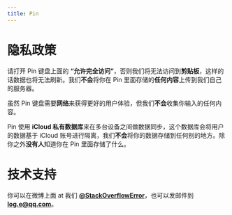 ```yaml
---
title: Pin
---
```


# 隐私政策
请打开 Pin 键盘上面的 **“允许完全访问”**，否则我们将无法访问到**剪贴板**，这样的话数据也将无法刷新。我们**不会**将你在 Pin 里面存储的**任何内容**上传到我们自己的服务器。

虽然 Pin 键盘需要**网络**来获得更好的用户体验，但我们**不会**收集你输入的任何内容。

Pin 使用 **iCloud 私有数据库**来在多台设备之间做数据同步，这个数据库会将用户的数据基于 iCloud 账号进行隔离，我们**不会**将你的数据存储到任何别的地方。除你之外**没有人**知道你在 Pin 里面存储了什么。

# 技术支持 
你可以在微博上面 at 我们 **[@StackOverflowError](http://weibo.com/0x00eeee)**，也可以发邮件到 **[log.e@qq.com](mailto:log.e@qq.com)**。
